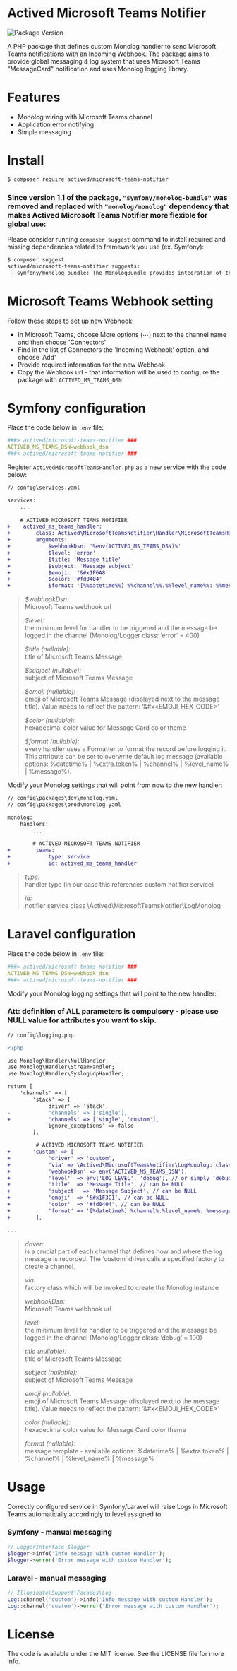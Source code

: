 Actived Microsoft Teams Notifier
================================

![Package Version](https://img.shields.io/badge/Version-1.2.0-brightgreen.svg)

A PHP package that defines custom Monolog handler to send Microsoft Teams notifications with an Incoming Webhook.
The package aims to provide global messaging & log system that uses Microsoft Teams "MessageCard" notification and uses Monolog logging library.

# Features

- Monolog wiring with Microsoft Teams channel
- Application error notifying
- Simple messaging

# Install
```sh
$ composer require actived/microsoft-teams-notifier
```

### Since version 1.1 of the package, `"symfony/monolog-bundle"` was removed and replaced with `"monolog/monolog"` dependency that makes Actived Microsoft Teams Notifier more flexible for global use:

Please consider running `composer suggest` command to install required and missing dependencies related to framework you use (ex. Symfony):

```sh
$ composer suggest
actived/microsoft-teams-notifier suggests:
 - symfony/monolog-bundle: The MonologBundle provides integration of the Monolog library into the Symfony framework.
```

# Microsoft Teams Webhook setting

Follow these steps to set up new Webhook:

- In Microsoft Teams, choose More options (⋯) next to the channel name and then choose 'Connectors'
- Find in the list of Connectors the 'Incoming Webhook' option, and choose 'Add'
- Provide required information for the new Webhook
- Copy the Webhook url - that information will be used to configure the package with `ACTIVED_MS_TEAMS_DSN`

# Symfony configuration

Place the code below in `.env` file:

```yaml
###> actived/microsoft-teams-notifier ###
ACTIVED_MS_TEAMS_DSN=webhook_dsn
###< actived/microsoft-teams-notifier ###
```

Register `ActivedMicrosoftTeamsHandler.php` as a new service with the code below:

```diff
// config\services.yaml

services:
    ...
    
    # ACTIVED MICROSOFT TEAMS NOTIFIER
+    actived_ms_teams_handler:
+        class: Actived\MicrosoftTeamsNotifier\Handler\MicrosoftTeamsHandler
+        arguments:
+            $webhookDsn: '%env(ACTIVED_MS_TEAMS_DSN)%'
+            $level: 'error'
+            $title: 'Message title' 
+            $subject: 'Message subject' 
+            $emoji:  '&#x1F6A8'  
+            $color: '#fd0404' 
+            $format: '[%%datetime%%] %%channel%%.%%level_name%%: %%message%%'
```
> *$webhookDsn:*  
> Microsoft Teams webhook url
>
> *$level:*  
> the minimum level for handler to be triggered and the message be logged in the channel (Monolog/Logger class: ‘error’ = 400)
> 
> *$title (nullable):*  
> title of Microsoft Teams Message
> 
> *$subject (nullable):*  
> subject of Microsoft Teams Message
>
> *$emoji (nullable):*  
> emoji of Microsoft Teams Message (displayed next to the message title). Value needs to reflect the pattern: ‘&#x<EMOJI_HEX_CODE>’
> 
> *$color (nullable):*  
> hexadecimal color value for Message Card color theme
> 
> *$format (nullable):*  
> every handler uses a Formatter to format the record before logging it. This attribute can be set to overwrite default log message (available options: %datetime% | %extra.token% | %channel% | %level_name% | %message%).

Modify your Monolog settings that will point from now to the new handler:

```diff
// config\packages\dev\monolog.yaml
// config\packages\prod\monolog.yaml

monolog:
    handlers:
        ...
        
        # ACTIVED MICROSOFT TEAMS NOTIFIER
+        teams:
+            type: service
+            id: actived_ms_teams_handler
```

> *type:*  
> handler type (in our case this references custom notifier service)
>
> *id:*  
> notifier service class \Actived\MicrosoftTeamsNotifier\LogMonolog

# Laravel configuration

Place the code below in `.env` file:

```yaml
###> actived/microsoft-teams-notifier ###
ACTIVED_MS_TEAMS_DSN=webhook_dsn
###< actived/microsoft-teams-notifier ###
```

Modify your Monolog logging settings that will point to the new handler:

### Att: definition of ALL parameters is compulsory - please use NULL value for attributes you want to skip.

```diff
// config\logging.php

<?php

use Monolog\Handler\NullHandler;
use Monolog\Handler\StreamHandler;
use Monolog\Handler\SyslogUdpHandler;

return [
    'channels' => [
        'stack' => [
            'driver' => 'stack',
-            'channels' => ['single'],
+            'channels' => ['single', 'custom'],
            'ignore_exceptions' => false
        ],

         # ACTIVED MICROSOFT TEAMS NOTIFIER
+       'custom' => [
+            'driver' => 'custom',
+            'via' => \Actived\MicrosoftTeamsNotifier\LogMonolog::class,
+            'webhookDsn' => env('ACTIVED_MS_TEAMS_DSN'),
+            'level'  => env('LOG_LEVEL', 'debug'), // or simply 'debug'
+            'title'  => 'Message Title', // can be NULL
+            'subject'  => 'Message Subject', // can be NULL
+            'emoji'  => '&#x1F3C1', // can be NULL
+            'color'  => '#fd0404', // can be NULL
+            'format' => '[%datetime%] %channel%.%level_name%: %message%' // can be NULL
+        ],

...
```
> *driver:*  
> is a crucial part of each channel that defines how and where the log message is recorded. The ‘custom’ driver calls a specified factory to create a channel.
>
> *via:*  
> factory class which will be invoked to create the Monolog instance
> 
> *webhookDsn:*  
> Microsoft Teams webhook url
> 
> *level:*  
> the minimum level for handler to be triggered and the message be logged in the channel (Monolog/Logger class: ‘debug’ = 100)
>
> *title (nullable):*  
> title of Microsoft Teams Message
> 
> *subject (nullable):*  
> subject of Microsoft Teams Message
>
> *emoji (nullable):*  
> emoji of Microsoft Teams Message (displayed next to the message title). Value needs to reflect the pattern: ‘&#x<EMOJI_HEX_CODE>’
>
> *color (nullable):*  
> hexadecimal color value for Message Card color theme
>
> *format (nullable):*  
> message template - available options: %datetime% | %extra.token% | %channel% | %level_name% | %message%


# Usage

Correctly configured service in Symfony/Laravel will raise Logs in Microsoft Teams automatically accordingly to level assigned to.

### Symfony - manual messaging
```php
// LoggerInterface $logger
$logger->info('Info message with custom Handler');
$logger->error('Error message with custom Handler');
```

### Laravel - manual messaging
```php
// Illuminate\Support\Facades\Log
Log::channel('custom')->info('Info message with custom Handler');
Log::channel('custom')->error('Error message with custom Handler');
```

# License
The code is available under the MIT license. See the LICENSE file for more info.

